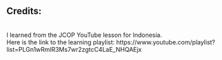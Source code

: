 <h2>Credits:</h2><br>
I learned from the JCOP YouTube lesson for Indonesia.<br>
Here is the link to the learning playlist:
<href>https://www.youtube.com/playlist?list=PLGn1wRmlR3Ms7wr2zgtcC4LaE_NHQAEjx<href>
